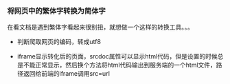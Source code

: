 ### 将网页中的繁体字转换为简体字

在看文档是遇到繁体字看起来很别扭，就想做一个这样的转换工具。。。


* 判断爬取网页的编码，转成utf8

* iframe显示转化后的页面，srcdoc属性可以显示html代码，但是设置的时候总是不能正常显示，然后换个方法将html代码输出到服务端的一个html文件，路径返回给前端的iframe调用src=url